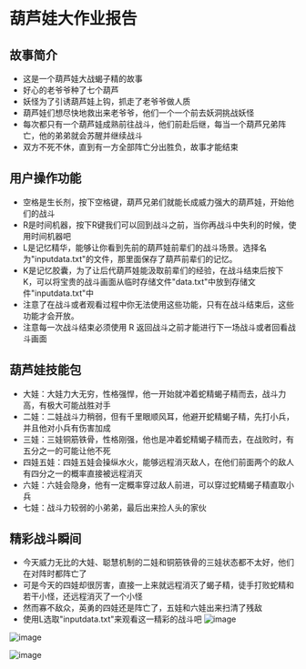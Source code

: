 # 葫芦娃大作业报告
## 故事简介
- 这是一个葫芦娃大战蝎子精的故事
- 好心的老爷爷种了七个葫芦
- 妖怪为了引诱葫芦娃上钩，抓走了老爷爷做人质
- 葫芦娃们想尽快地救出来老爷爷，他们一个一个前去妖洞挑战妖怪
- 每次都只有一个葫芦娃成熟前往战斗，他们前赴后继，每当一个葫芦兄弟阵亡，他的弟弟就会苏醒并继续战斗
- 双方不死不休，直到有一方全部阵亡分出胜负，故事才能结束


## 用户操作功能
- 空格是生长剂，按下空格键，葫芦兄弟们就能长成威力强大的葫芦娃，开始他们的战斗 
- R是时间机器，按下R键我们可以回到战斗之前，当你再战斗中失利的时候，使用时间机器吧
- L是记忆精华，能够让你看到先前的葫芦娃前辈们的战斗场景。选择名为"inputdata.txt"的文件，那里面保存了葫芦前辈们的记忆。
- K是记忆胶囊，为了让后代葫芦娃能汲取前辈们的经验，在战斗结束后按下K，可以将宝贵的战斗画面从临时存储文件"data.txt"中放到存储文件"inputdata.txt"中
- 注意了在战斗或者观看过程中你无法使用这些功能，只有在战斗结束后，这些功能才会开放。
- 注意每一次战斗结束必须使用 R 返回战斗之前才能进行下一场战斗或者回看战斗画面


## 葫芦娃技能包
- 大娃：大娃力大无穷，性格强悍，他一开始就冲着蛇精蝎子精而去，战斗力高，有极大可能战胜对手
- 二娃：二娃战斗力稍弱，但有千里眼顺风耳，他避开蛇精蝎子精，先打小兵，并且他对小兵有伤害加成
- 三娃：三娃铜筋铁骨，性格刚强，他也是冲着蛇精蝎子精而去，在战败时，有五分之一的可能让他不死
- 四娃五娃：四娃五娃会操纵水火，能够远程消灭敌人，在他们前面两个的敌人有四分之一的概率直接被远程消灭
- 六娃：六娃会隐身，他有一定概率穿过敌人前进，可以穿过蛇精蝎子精直取小兵
- 七娃：战斗力较弱的小弟弟，最后出来捡人头的家伙

## 精彩战斗瞬间
- 今天威力无比的大娃、聪慧机制的二娃和铜筋铁骨的三娃状态都不太好，他们在对阵时都阵亡了
- 可是今天的四娃却很厉害，直接一上来就远程消灭了蝎子精，徒手打败蛇精和若干小怪，还远程消灭了一个小怪
- 然而寡不敌众，英勇的四娃还是阵亡了，五娃和六娃出来扫清了残敌
- 使用L选取"inputdata.txt"来观看这一精彩的战斗吧
![image](https://note.youdao.com/yws/public/resource/0deb5d676b57615eb1159cd6612db813/xmlnote/DB0F2FA186144B92A8E2D881EC480157/79)

![image](https://note.youdao.com/yws/public/resource/0deb5d676b57615eb1159cd6612db813/xmlnote/F2BD229A32284ACF925F18D7CC886CC7/148)

![image](https://note.youdao.com/yws/public/resource/0deb5d676b57615eb1159cd6612db813/xmlnote/455762A66B4442A3A416C94697A182B5/135)
